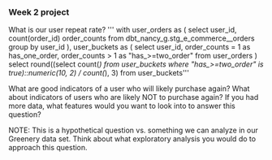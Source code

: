 ### Week 2 project
What is our user repeat rate?
'''
with user_orders as (
select user_id, count(order_id) order_counts
from dbt_nancy_g.stg_e_commerce__orders
group by user_id
),
user_buckets as (
select user_id, 
order_counts = 1 as has_one_order,
order_counts > 1 as "has_>=two_order"
from user_orders
)
select round((select count(*) from user_buckets where "has_>=two_order" is true)::numeric(10, 2) / count(*), 3)
from user_buckets'''


What are good indicators of a user who will likely purchase again? What about indicators of users who are likely NOT to purchase again? If you had more data, what features would you want to look into to answer this question?

NOTE: This is a hypothetical question vs. something we can analyze in our Greenery data set. Think about what exploratory analysis you would do to approach this question.